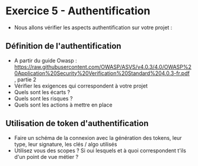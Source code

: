 # Exercice 5 - Authentification

* Nous allons vérifier les aspects authentification sur votre projet : 

## Définition de l'authentification

* A partir du guide Owasp : https://raw.githubusercontent.com/OWASP/ASVS/v4.0.3/4.0/OWASP%20Application%20Security%20Verification%20Standard%204.0.3-fr.pdf , partie 2
* Vérifier les exigences qui correspondent à votre projet
* Quels sont les écarts ?
* Quels sont les risques ?
* Quels sont les actions à mettre en place

## Utilisation de token d'authentification

* Faire un schéma de la connexion avec la génération des tokens, leur type, leur signature, les clés / algo utilisés
* Utilisez vous des scopes ? Si oui lesquels et à quoi correspondent t'ils d'un point de vue métier ?


